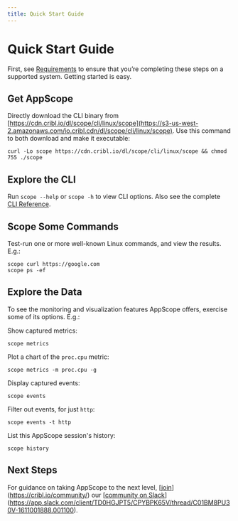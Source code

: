 ```yaml
---
title: Quick Start Guide
---
```


# Quick Start Guide

First, see [Requirements](/documentation/requirements) to ensure that you’re completing these steps on a supported system. Getting started is easy.

## Get AppScope

Directly download the CLI binary from [https://cdn.cribl.io/dl/scope/cli/linux/scope](https://s3-us-west-2.amazonaws.com/io.cribl.cdn/dl/scope/cli/linux/scope). Use this command to both download and make it executable:

```
curl -Lo scope https://cdn.cribl.io/dl/scope/cli/linux/scope && chmod 755 ./scope
```

## Explore the CLI

Run `scope --help` or `scope -h` to view CLI options. Also see the complete [CLI Reference](/documentation/cli-reference).

## Scope Some Commands

Test-run one or more well-known Linux commands, and view the results. E.g.:

```
scope curl https://google.com
scope ps -ef
```

## Explore the Data

To see the monitoring and visualization features AppScope offers, exercise some of its options. E.g.:

Show captured metrics:

`scope metrics`

Plot a chart of the `proc.cpu` metric:

`scope metrics -m proc.cpu -g`

Display captured events:

`scope events`

Filter out events, for just `http`:

`scope events -t http`

List this AppScope session's history:

`scope history`

## Next Steps

For guidance on taking AppScope to the next level, [j[oin](https://cribl.io/community/)](https://cribl.io/community/) our [[community on Slack](https://app.slack.com/client/TD0HGJPT5/CPYBPK65V/thread/C01BM8PU30V-1611001888.001100)](https://app.slack.com/client/TD0HGJPT5/CPYBPK65V/thread/C01BM8PU30V-1611001888.001100).
